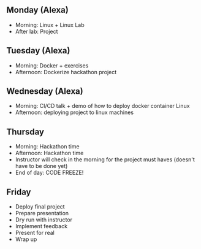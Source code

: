 ## Monday (Alexa)
- Morning: Linux + Linux Lab
- After lab: Project

## Tuesday (Alexa)
- Morning: Docker + exercises
- Afternoon: Dockerize hackathon project

## Wednesday (Alexa)
- Morning: CI/CD talk + demo of how to deploy docker container Linux
- Afternoon: deploying project to linux machines

## Thursday
- Morning: Hackathon time
- Afternoon: Hackathon time
- Instructor will check in the morning for the project must haves (doesn't have to be done yet) 
- End of day: CODE FREEZE!

## Friday
- Deploy final project
- Prepare presentation
- Dry run with instructor
- Implement feedback
- Present for real
- Wrap up